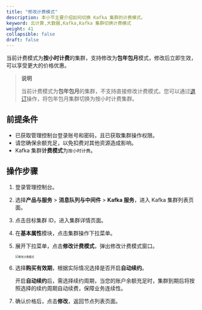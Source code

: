 ```yaml
---
title: "修改计费模式"
description: 本小节主要介绍如何切换 Kafka 集群的计费模式。 
keyword: 云计算,大数据,Kafka,Kafka 集群切换计费模式
weight: 41
collapsible: false
draft: false
---
```


当前计费模式为**按小时计费**的集群，支持修改为**包年包月**模式，修改后立即生效，可以享受更大的价格优惠。

> **说明**
> 
> 当前计费模式为**包年包月**的集群，不支持直接修改计费模式。您可以通过[退订](/middware/kafka/manual/mgt_cluster/unsubscribe)操作，将包年包月集群切换为按小时计费集群。

## 前提条件

- 已获取管理控制台登录账号和密码，且已获取集群操作权限。
- 请您确保余额充足，以免扣费对其他资源造成影响。
- Kafka 集群**计费模式**为`按小时计费`。

## 操作步骤

1. 登录管理控制台。
2. 选择**产品与服务** > **消息队列与中间件** > **Kafka 服务**，进入 Kafka 集群列表页面。
3. 点击目标集群 ID，进入集群详情页面。
4. 在**基本属性**模块，点击集群操作下拉菜单。
5. 展开下拉菜单，点击**修改计费模式**，弹出修改计费模式窗口。

   <img src="../../../_images/switch_billing_mode.png" alt="修改计费模式" style="zoom:50%;" />

6. 选择**购买有效期**，根据实际情况选择是否开启**自动续约**。

   开启**自动续约**后，需选择续约周期，当您的账户余额充足时，集群到期后将按照选择的续约周期自动续费，保障业务连续性。

7. 确认价格后，点击**修改**，返回节点列表页面。
